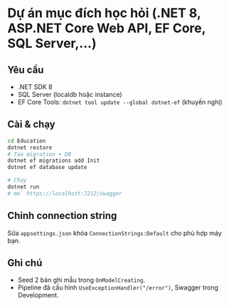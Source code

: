 # Dự án mục đích học hỏi (.NET 8, ASP.NET Core Web API, EF Core, SQL Server,...)

## Yêu cầu
- .NET SDK 8
- SQL Server (localdb hoặc instance)
- EF Core Tools: `dotnet tool update --global dotnet-ef` (khuyến nghị)

## Cài & chạy
```bash
cd Education
dotnet restore
# Tạo migration + DB
dotnet ef migrations add Init
dotnet ef database update

# Chạy
dotnet run
# mở https://localhost:7212/swagger
```

## Chỉnh connection string
Sửa `appsettings.json` khóa `ConnectionStrings:Default` cho phù hợp máy bạn.

## Ghi chú
- Seed 2 bản ghi mẫu trong `OnModelCreating`.
- Pipeline đã cấu hình `UseExceptionHandler("/error")`, Swagger trong Development.
